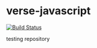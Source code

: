 # verse-javascript

[![Build Status](https://travis-ci.org/jirivrany/verse-javascript.png?branch=master)](https://travis-ci.org/jirivrany/verse-javascript)

testing repository
